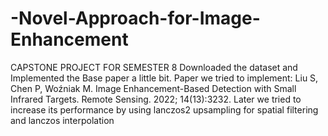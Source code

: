 # -Novel-Approach-for-Image-Enhancement
CAPSTONE PROJECT FOR SEMESTER 8
Downloaded the dataset and Implemented the Base paper a little bit. 
Paper we tried to implement:  Liu S, Chen P, Woźniak M. Image Enhancement-Based Detection with Small Infrared Targets. Remote Sensing. 2022; 14(13):3232.
Later we tried to increase its performance by using lanczos2 upsampling for spatial filtering and lanczos interpolation
